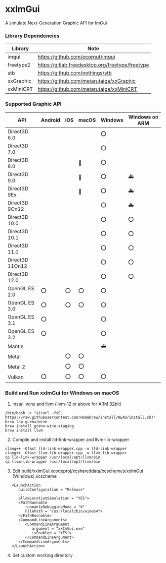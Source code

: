 # xxImGui
A simulate Next-Generation Graphic API for ImGui

### Library Dependencies
| Library   | Note                                             |
| --------- | ------------------------------------------------ |
| imgui     | https://github.com/ocornut/imgui                 |
| freetype2 | https://gitlab.freedesktop.org/freetype/freetype |
| stb       | https://github.com/nothings/stb                  |
| xxGraphic | https://github.com/metarutaiga/xxGraphic         |
| xxMiniCRT | https://github.com/metarutaiga/xxMiniCRT         |

### Supported Graphic API
| API             | Android | iOS | macOS | Windows | Windows on ARM |
| --------------- | ------- | --- | ----- | ------- | -------------- |
| Direct3D 6.0    |         |     |       | ⭕       |                |
| Direct3D 7.0    |         |     |       | ⭕       |                |
| Direct3D 8.0    |         |     | 🍷     | ⭕       |                |
| Direct3D 9.0    |         |     | 🍷     | ⭕       | 🚑              |
| Direct3D 9Ex    |         |     | 🍷     | ⭕       | 🚑              |
| Direct3D 9On12  |         |     |       | ⭕       | 🚑              |
| Direct3D 10.0   |         |     |       | ⭕       | ⭕              |
| Direct3D 10.1   |         |     |       | ⭕       | ⭕              |
| Direct3D 11.0   |         |     |       | ⭕       | ⭕              |
| Direct3D 11On12 |         |     |       | ⭕       | ⭕              |
| Direct3D 12.0   |         |     |       | ⭕       | ⭕              |
| OpenGL ES 2.0   | ⭕       | ⭕   | ⭕     | ⭕       |                |
| OpenGL ES 3.0   | ⭕       | ⭕   | ⭕     | ⭕       |                |
| OpenGL ES 3.1   | ⭕       |     |       | ⭕       |                |
| OpenGL ES 3.2   | ⭕       |     |       | ⭕       |                |
| Mantle          |         |     |       | 🚑       |                |
| Metal           |         | ⭕   | ⭕     |         |                |
| Metal 2         |         | ⭕   | ⭕     |         |                |
| Vulkan          | ⭕       | ⭕   | ⭕     | ⭕       |                |

### Build and Run xxImGui for Windows on macOS
1. Install wine and llvm (llvm-12 or above for ARM 32bit)
```
/bin/bash -c "$(curl -fsSL https://raw.githubusercontent.com/Homebrew/install/HEAD/install.sh)"
brew tap gcenx/wine
brew install gcenx-wine-staging
brew install llvm
```
2. Compile and install lld-link-wrapper and llvm-lib-wrapper
```
clang++ -Ofast lld-link-wrapper.cpp -o lld-link-wrapper
clang++ -Ofast llvm-lib-wrapper.cpp -o llvm-lib-wrapper
cp lld-link-wrapper /usr/local/opt/llvm/bin
cp llvm-lib-wrapper /usr/local/opt/llvm/bin
```
3. Edit build/xxImGui.xcodeproj/xcshareddata/xcschemes/xxImGui (Windows).xcscheme
```
   <LaunchAction
      buildConfiguration = "Release"
      ...
      allowLocationSimulation = "YES">
      <PathRunnable
         runnableDebuggingMode = "0"
         FilePath = "/usr/local/bin/wine64">
      </PathRunnable>
      <CommandLineArguments>
         <CommandLineArgument
            argument = "xxImGui.exe"
            isEnabled = "YES">
         </CommandLineArgument>
      </CommandLineArguments>
   </LaunchAction>
```
4. Set custom working directory
